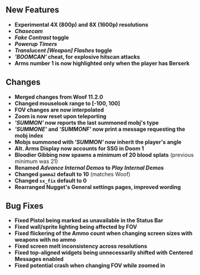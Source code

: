 ## New Features

- **Experimental 4X (800p) and 8X (1600p) resolutions**
- **_Chasecam_**
- **_Fake Contrast_ toggle**
- **_Powerup Timers_**
- **_Translucent [Weapon] Flashes_ toggle**
- **_'BOOMCAN'_ cheat, for explosive hitscan attacks**
- **Arms number 1 is now highlighted only when the player has Berserk**

## Changes

- **Merged changes from Woof 11.2.0**
- **Changed mouselook range to [-100, 100]**
- **FOV changes are now interpolated**
- **Zoom is now reset upon teleporting**
- **_'SUMMON'_ now reports the last summoned mobj's type**
- **_'SUMMONE'_ and _'SUMMONF'_ now print a message requesting the mobj index**
- **Mobjs summoned with _'SUMMON'_ now inherit the player's angle**
- **Alt. Arms Display now accounts for SSG in Doom 1**
- **Bloodier Gibbing now spawns a minimum of 20 blood splats** (previous minimum was 21)
- **Renamed _Advance Internal Demos_ to _Play Internal Demos_**
- **Changed `gamma2` default to 10** (matches Woof)
- **Changed `sx_fix` default to 0**
- **Rearranged Nugget's General settings pages, improved wording**

## Bug Fixes

- **Fixed Pistol being marked as unavailable in the Status Bar**
- **Fixed wall/sprite lighting being affected by FOV**
- **Fixed flickering of the Ammo count when changing screen sizes with weapons with no ammo**
- **Fixed screen melt inconsistency across resolutions**
- **Fixed top-aligned widgets being unnecessarily shifted with Centered Messages enabled**
- **Fixed potential crash when changing FOV while zoomed in**
